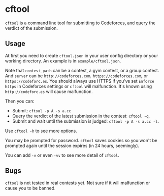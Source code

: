 # cftool

`cftool` is a command line tool for submitting to Codeforces, and query the
verdict of the submission.

## Usage

At first you need to create `cftool.json` in your user config directory or
your working directory.  An example is in `example/cftool.json`.

Note that `contest_path` can be a contest, a gym contest, or a group
contest.  And `server` can be `http://codeforces.com`,
`https://codeforces.com`, or `https://codeforc.es`.  You should always use
HTTPS if you've set `Enforce https` in Codeforces settings or `cftool` will
malfunction.  It's known using `http://codeforc.es` will cause malfunction.

Then you can:

* Submit: `cftool -p A -s a.cc`
* Query the verdict of the latest submission in the contest: `cftool -q`.
* Submit and wait until the submission is judged: `cftool -p A -s a.cc -l`.

Use `cftool -h` to see more options.

You may be prompted for password.  `cftool` saves cookies so you won't be
prompted again until the session expires (in 24 hours, seemingly).

You can add `-v` or even `-vv` to see more detail of `cftool`.

## Bugs

`cftool` is not tested in real contests yet.  Not sure if it will malfunction
or cause you to be banned.
